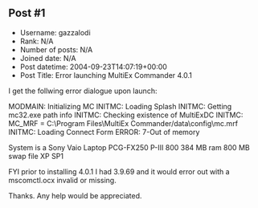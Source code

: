 ## Post #1
- Username: gazzalodi
- Rank: N/A
- Number of posts: N/A
- Joined date: N/A
- Post datetime: 2004-09-23T14:07:19+00:00
- Post Title: Error launching MultiEx Commander 4.0.1

I get the follwing error dialogue upon launch:

MODMAIN: Initializing MC
INITMC: Loading Splash
INITMC: Getting mc32.exe path info
INITMC: Checking existence of MultiExDC
INITMC: MC_MRF = C:\Program Files\MultiEx Commander/data\config\mc.mrf
INITMC: Loading Connect Form
ERROR: 7-Out of memory


System is a Sony Vaio Laptop PCG-FX250
P-III 800
384 MB ram
800 MB swap file
XP SP1

FYI prior to installing 4.0.1 I had 3.9.69 and it would error out with a mscomctl.ocx invalid or missing.

Thanks.
Any help would be appreciated.
